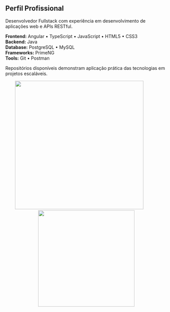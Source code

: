 ## Perfil Profissional

Desenvolvedor Fullstack com experiência em desenvolvimento de aplicações web e APIs RESTful.

**Frontend:** Angular • TypeScript • JavaScript • HTML5 • CSS3  
**Backend:** Java  
**Database:** PostgreSQL • MySQL  
**Frameworks:** PrimeNG  
**Tools:** Git • Postman

Repositórios disponíveis demonstram aplicação prática das tecnologias em projetos escaláveis.

<p align="center">
  <img src="https://github-readme-stats.vercel.app/api?username=mjoliveir&show_icons=true&theme=tokyonight" width="400"/>
  &nbsp;&nbsp;&nbsp;&nbsp;&nbsp;&nbsp;&nbsp;&nbsp;&nbsp;&nbsp;
  <img src="https://github-readme-stats.vercel.app/api/top-langs/?username=mjoliveir&layout=compact&langs_count=7&theme=tokyonight" width="300"/>
</p>
